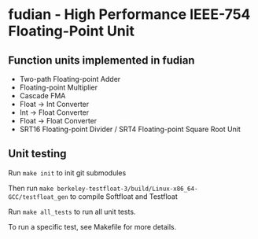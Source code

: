 # fudian - High Performance IEEE-754 Floating-Point Unit

## Function units implemented in fudian

- Two-path Floating-point Adder
- Floating-point Multiplier
- Cascade FMA
- Float -> Int Converter
- Int -> Float Converter
- Float -> Float Converter
- SRT16 Floating-point Divider / SRT4 Floating-point Square Root Unit

## Unit testing

Run `make init` to init git submodules

Then run `make berkeley-testfloat-3/build/Linux-x86_64-GCC/testfloat_gen` to compile Softfloat and Testfloat

Run `make all_tests` to run all unit tests.

To run a specific test, see Makefile for more details.
